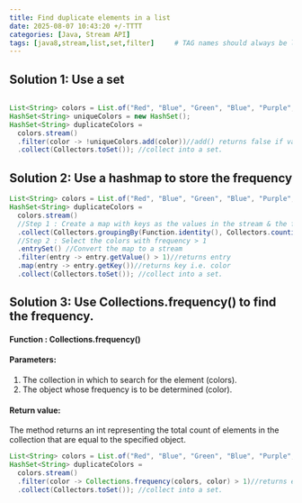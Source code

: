 ```yaml
---
title: Find duplicate elements in a list
date: 2025-08-07 10:43:20 +/-TTTT
categories: [Java, Stream API]
tags: [java8,stream,list,set,filter]     # TAG names should always be lowercase
---
```


## Solution 1: Use a set
```java

List<String> colors = List.of("Red", "Blue", "Green", "Blue", "Purple", "Green");
HashSet<String> uniqueColors = new HashSet();
HashSet<String> duplicateColors = 
  colors.stream()
  .filter(color -> !uniqueColors.add(color))//add() returns false if value already exists.
  .collect(Collectors.toSet()); //collect into a set.
```

## Solution 2: Use a hashmap to store the frequency
```java
List<String> colors = List.of("Red", "Blue", "Green", "Blue", "Purple", "Green");
HashSet<String> duplicateColors = 
  colors.stream()
  //Step 1 : Create a map with keys as the values in the stream & the frequency as the value
  .collect(Collectors.groupingBy(Function.identity(), Collectors.counting()))
  //Step 2 : Select the colors with frequency > 1
  .entrySet() //Convert the map to a stream
  .filter(entry -> entry.getValue() > 1)//returns entry
  .map(entry -> entry.getKey())//returns key i.e. color
  .collect(Collectors.toSet()); //collect into a set.

```

## Solution 3: Use Collections.frequency() to find the frequency.
#### Function : Collections.frequency()
#### Parameters:
1. The collection in which to search for the element (colors).
2. The object whose frequency is to be determined (color).
#### Return value:
The method returns an int representing the total count of elements in the collection that are equal to the specified object.

```java
List<String> colors = List.of("Red", "Blue", "Green", "Blue", "Purple", "Green");
HashSet<String> duplicateColors =
  colors.stream()
  .filter(color -> Collections.frequency(colors, color) > 1)//returns entry
  .collect(Collectors.toSet()); //collect into a set.

```
